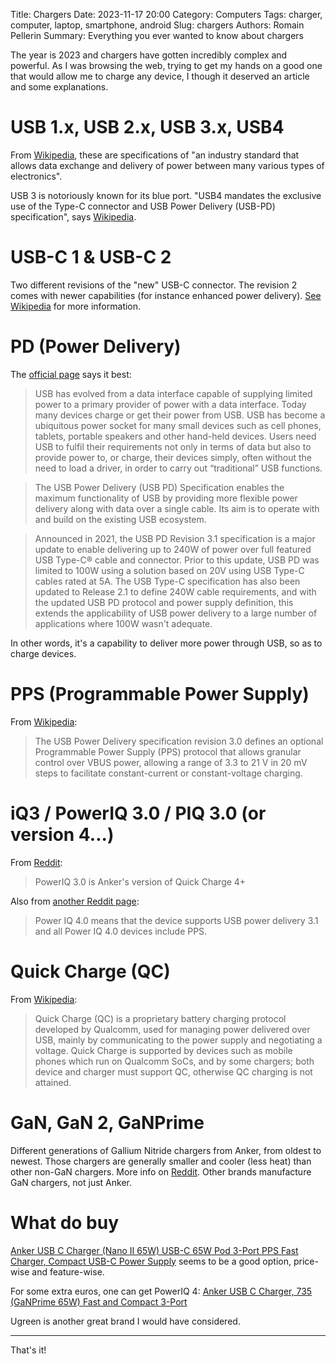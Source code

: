 Title: Chargers
Date: 2023-11-17 20:00
Category: Computers
Tags: charger, computer, laptop, smartphone, android
Slug: chargers
Authors: Romain Pellerin
Summary: Everything you ever wanted to know about chargers

The year is 2023 and chargers have gotten incredibly complex and powerful. As I was browsing the web, trying to get my hands on a good one that would allow me to charge any device, I though it deserved an article and some explanations.

# USB 1.x, USB 2.x, USB 3.x, USB4

From [Wikipedia](https://en.wikipedia.org/wiki/USB), these are specifications of "an industry standard that allows data exchange and delivery of power between many various types of electronics".

USB 3 is notoriously known for its blue port. "USB4 mandates the exclusive use of the Type-C connector and USB Power Delivery (USB-PD) specification", says [Wikipedia](https://en.wikipedia.org/wiki/USB4).

# USB-C 1 & USB-C 2

Two different revisions of the "new" USB-C connector. The revision 2 comes with newer capabilities (for instance enhanced power delivery). [See Wikipedia](https://en.wikipedia.org/wiki/USB-C#USB_Type-C_cable_and_connector_specifications) for more information.

# PD (Power Delivery)

The [official page](https://www.usb.org/usb-charger-pd) says it best:

> USB has evolved from a data interface capable of supplying limited power to a primary provider of power with a data interface. Today many devices charge or get their power from USB. USB has become a ubiquitous power socket for many small devices such as cell phones, tablets, portable speakers and other hand-held devices. Users need USB to fulfil their requirements not only in terms of data but also to provide power to, or charge, their devices simply, often without the need to load a driver, in order to carry out “traditional” USB functions.

> The USB Power Delivery (USB PD) Specification enables the maximum functionality of USB by providing more flexible power delivery along with data over a single cable. Its aim is to operate with and build on the existing USB ecosystem.

> Announced in 2021, the USB PD Revision 3.1 specification is a major update to enable delivering up to 240W of power over full featured USB Type-C® cable and connector. Prior to this update, USB PD was limited to 100W using a solution based on 20V using USB Type-C cables rated at 5A. The USB Type-C specification has also been updated to Release 2.1 to define 240W cable requirements, and with the updated USB PD protocol and power supply definition, this extends the applicability of USB power delivery to a large number of applications where 100W wasn't adequate.

In other words, it's a capability to deliver more power through USB, so as to charge devices.

# PPS (Programmable Power Supply)

From [Wikipedia](https://en.wikipedia.org/wiki/USB_hardware#USB_Power_Delivery):

> The USB Power Delivery specification revision 3.0 defines an optional Programmable Power Supply (PPS) protocol that allows granular control over VBUS power, allowing a range of 3.3 to 21 V in 20 mV steps to facilitate constant-current or constant-voltage charging.

# iQ3 / PowerIQ 3.0 / PIQ 3.0 (or version 4...)

From [Reddit](https://www.reddit.com/r/anker/comments/c16oci/power_iq30_vs_pd/):

> PowerIQ 3.0 is Anker's version of Quick Charge 4+

Also from [another Reddit page](https://www.reddit.com/r/anker/comments/wk8r7k/anker_power_iq_40_means_usb_pd_31_with_pps/):

> Power IQ 4.0 means that the device supports USB power delivery 3.1 and all Power IQ 4.0 devices include PPS.

# Quick Charge (QC)

From [Wikipedia](https://en.wikipedia.org/wiki/Quick_Charge):

> Quick Charge (QC) is a proprietary battery charging protocol developed by Qualcomm, used for managing power delivered over USB, mainly by communicating to the power supply and negotiating a voltage. Quick Charge is supported by devices such as mobile phones which run on Qualcomm SoCs, and by some chargers; both device and charger must support QC, otherwise QC charging is not attained.

# GaN, GaN 2, GaNPrime

Different generations of Gallium Nitride chargers from Anker, from oldest to newest. Those chargers are generally smaller and cooler (less heat) than other non-GaN chargers. More info on [Reddit](https://www.reddit.com/r/UsbCHardware/comments/134k7b7/what_is_the_difference_of_gan_charger_generations/). Other brands manufacture GaN chargers, not just Anker.

# What do buy

[Anker USB C Charger (Nano II 65W) USB-C 65W Pod 3-Port PPS Fast Charger, Compact USB-C Power Supply](https://amzn.eu/d/78cPjLm) seems to be a good option, price-wise and feature-wise.

For some extra euros, one can get PowerIQ 4: [Anker USB C Charger, 735 (GaNPrime 65W) Fast and Compact 3-Port](https://amzn.eu/d/hWFc1K2)

Ugreen is another great brand I would have considered.

---

That's it!

